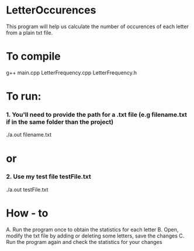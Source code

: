 # LetterOccurences
This program will help us calculate the number of occurences of each letter from a plain txt file.

# To compile
g++ main.cpp LetterFrequency.cpp LetterFrequency.h

# To run:
### 1. You'll need to provide the path for a .txt file (e.g filename.txt if in the same folder than the project)
./a.out filename.txt

# or

### 2. Use my test file testFile.txt
./a.out testFile.txt

# How - to
A. Run the program once to obtain the statistics for each letter
B. Open, modify the txt file by adding or deleting some letters, save the changes
C. Run the program again and check the statistics for your changes
